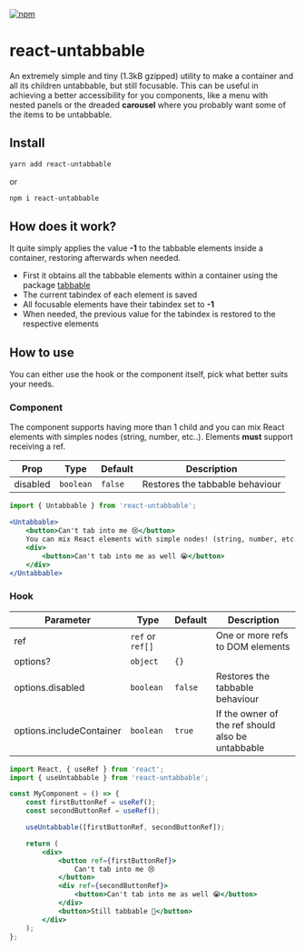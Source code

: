 [![npm](https://img.shields.io/npm/v/react-untabbable.svg?color=green&style=flat-square)](https://www.npmjs.com/package/react-untabbable)

# react-untabbable
An extremely simple and tiny (1.3kB gzipped) utility to make a container and all its children untabbable, but still focusable.
This can be useful in achieving a better accessibility for you components, like a menu with nested panels or the dreaded __carousel__ where you probably want some of the items to be untabbable.

## Install

```bash
yarn add react-untabbable
```

or

```bash
npm i react-untabbable
```

## How does it work?
It quite simply applies the value __-1__ to the tabbable elements inside a container, restoring afterwards when needed.

* First it obtains all the tabbable elements within a container using the package [tabbable](https://github.com/davidtheclark/tabbable)
* The current tabindex of each element is saved
* All focusable elements have their tabindex set to __-1__
* When needed, the previous value for the tabindex is restored to the respective elements

## How to use
You can either use the hook or the component itself, pick what better suits your needs.

### Component

The component supports having more than 1 child and you can mix React elements with simples nodes (string, number, etc..).
Elements **must** support receiving a ref.

| Prop            | Type      | Default | Description                     |
|-----------------|-----------|---------|---------------------------------|
| disabled        | `boolean` | `false` | Restores the tabbable behaviour |

```jsx
import { Untabbable } from 'react-untabbable';

<Untabbable>
    <button>Can't tab into me 😢</button>
    You can mix React elements with simple nodes! (string, number, etc...)
    <div>
        <button>Can't tab into me as well 😭</button>
    </div>
</Untabbable>
```

### Hook

| Parameter                | Type             | Default | Description                                       |
|--------------------------|------------------|---------|---------------------------------------------------|
| ref                      | `ref` or `ref[]` |         | One or more refs to DOM elements                  |
| options?                 | `object`         | `{}`    |                                                   |
| options.disabled         | `boolean`        | `false` | Restores the tabbable behaviour                   |
| options.includeContainer | `boolean`        | `true`  | If the owner of the ref should also be untabbable |


```jsx
import React, { useRef } from 'react';
import { useUntabbable } from 'react-untabbable';

const MyComponent = () => {
    const firstButtonRef = useRef();
    const secondButtonRef = useRef();

    useUntabbable([firstButtonRef, secondButtonRef]);

    return (
        <div>
            <button ref={firstButtonRef}>
                Can't tab into me 😢
            </button>
            <div ref={secondButtonRef}>
                <button>Can't tab into me as well 😭</button>
            </div>
            <button>Still tabbable 🎉</button>
        </div>
    );
};
```
